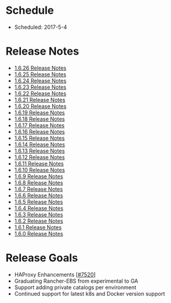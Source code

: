 # Schedule

* Scheduled: 2017-5-4

# Release Notes
* [1.6.26 Release Notes](https://github.com/rancher/rancher/releases/tag/v1.6.26)
* [1.6.25 Release Notes](https://github.com/rancher/rancher/releases/tag/v1.6.25)
* [1.6.24 Release Notes](https://github.com/rancher/rancher/releases/tag/v1.6.24)
* [1.6.23 Release Notes](https://github.com/rancher/rancher/releases/tag/v1.6.23)
* [1.6.22 Release Notes](https://github.com/rancher/rancher/releases/tag/v1.6.22)
* [1.6.21 Release Notes](https://github.com/rancher/rancher/releases/tag/v1.6.21)
* [1.6.20 Release Notes](https://github.com/rancher/rancher/releases/tag/v1.6.20)
* [1.6.19 Release Notes](https://github.com/rancher/rancher/releases/tag/v1.6.19)
* [1.6.18 Release Notes](https://github.com/rancher/rancher/releases/tag/v1.6.18)
* [1.6.17 Release Notes](https://github.com/rancher/rancher/releases/tag/v1.6.17)
* [1.6.16 Release Notes](https://github.com/rancher/rancher/releases/tag/v1.6.16)
* [1.6.15 Release Notes](https://github.com/rancher/rancher/releases/tag/v1.6.15)
* [1.6.14 Release Notes](https://github.com/rancher/rancher/releases/tag/v1.6.14)
* [1.6.13 Release Notes](https://github.com/rancher/rancher/releases/tag/v1.6.13)
* [1.6.12 Release Notes](https://github.com/rancher/rancher/releases/tag/v1.6.12)
* [1.6.11 Release Notes](https://github.com/rancher/rancher/releases/tag/v1.6.11)
* [1.6.10 Release Notes](https://github.com/rancher/rancher/releases/tag/v1.6.10)
* [1.6.9 Release Notes](https://github.com/rancher/rancher/releases/tag/v1.6.9)
* [1.6.8 Release Notes](https://github.com/rancher/rancher/releases/tag/v1.6.8)
* [1.6.7 Release Notes](https://github.com/rancher/rancher/releases/tag/v1.6.7)
* [1.6.6 Release Notes](https://github.com/rancher/rancher/releases/tag/v1.6.6)
* [1.6.5 Release Notes](https://github.com/rancher/rancher/releases/tag/v1.6.5)
* [1.6.4 Release Notes](https://github.com/rancher/rancher/releases/tag/v1.6.4)
* [1.6.3 Release Notes](https://github.com/rancher/rancher/releases/tag/v1.6.3)
* [1.6.2 Release Notes](https://github.com/rancher/rancher/releases/tag/v1.6.2)
* [1.6.1 Release Notes](https://github.com/rancher/rancher/releases/tag/v1.6.1)
* [1.6.0 Release Notes](https://github.com/rancher/rancher/releases/tag/1.6.0)

# Release Goals

* HAProxy Enhancements [[#7520](https://github.com/rancher/rancher/issues/7520)]
* Graduating Rancher-EBS from experimental to GA
* Support adding private catalogs per environment
* Continued support for latest k8s and Docker version support



 